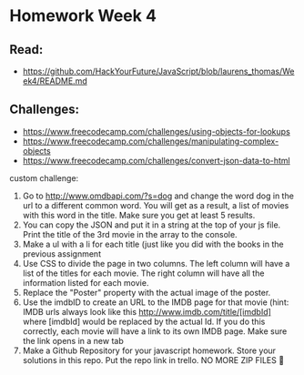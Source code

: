 # Homework Week 4

## Read:
- https://github.com/HackYourFuture/JavaScript/blob/laurens_thomas/Week4/README.md

## Challenges:
- https://www.freecodecamp.com/challenges/using-objects-for-lookups
- https://www.freecodecamp.com/challenges/manipulating-complex-objects
- https://www.freecodecamp.com/challenges/convert-json-data-to-html

custom challenge:
1. Go to http://www.omdbapi.com/?s=dog and change the word dog in the url to a different common word. You will get as a result, a list of movies with this word in the title. Make sure you get at least 5 results.
2. You can copy the JSON and put it in a string at the top of your js file. Print the title of the 3rd movie in the array to the console.
3. Make a ul with a li for each title (just like you did with the books in the previous assignment
4. Use CSS to divide the page in two columns. The left column will have a list of the titles for each movie. The right column will have all the information listed for each movie.
5. Replace the "Poster" property with the actual image of the poster.
6. Use the imdbID to create an URL to the IMDB page for that movie (hint: IMDB urls always look like this http://www.imdb.com/title/[imdbId] where [imdbId] would be replaced by the actual Id. If you do this correctly, each movie will have a link to its own IMDB page. Make sure the link opens in a new tab
7. Make a Github Repository for your javascript homework. Store your solutions in this repo. Put the repo link in trello. NO MORE ZIP FILES :octopus:
